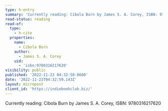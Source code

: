 ```yaml
---
type: h-entry
summary: 'Currently reading: Cibola Burn by James S. A. Corey, ISBN: 9780316217620'
read-status: reading
read-of:
  type:
    - h-cite
  properties:
    name:
      - Cibola Burn
    author:
      - James S. A. Corey
    uid:
      - 'isbn:9780316217620'
visibility: public
published: '2022-11-23 04:32:58-0600'
date: '2022-11-23T04:32:59.143Z'
layout: micropost
client_id: 'https://indiebookclub.biz/'
---
```

Currently reading: Cibola Burn by James S. A. Corey, ISBN: 9780316217620

